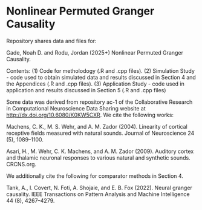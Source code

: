 # Nonlinear Permuted Granger Causality
Repository shares data and files for:

Gade, Noah D. and Rodu, Jordan (2025+) Nonlinear Permuted Granger Causality.

Contents:
(1) Code for metholodogy (.R and .cpp files).
(2) Simulation Study - code used to obtain simulated data and results discussed in Section 4 and the Appendices (.R and .cpp files).
(3) Application Study - code used in application and results discussed in Section 5 (.R and .cpp files)

Some data was derived from repository ac-1 of the Collaborative Research in Computational Neuroscience Data Sharing website at http://dx.doi.org/10.6080/K0KW5CXR. We cite the following works:

Machens, C. K., M. S. Wehr, and A. M. Zador (2004). Linearity of cortical receptive fields measured with natural sounds. Journal of Neuroscience 24 (5), 1089–1100.

Asari, H., M. Wehr, C. K. Machens, and A. M. Zador (2009). Auditory cortex and thalamic neuronal responses to various natural and synthetic sounds. CRCNS.org.

We additionally cite the following for comparator methods in Section 4.

Tank, A., I. Covert, N. Foti, A. Shojaie, and E. B. Fox (2022). Neural granger causality. IEEE Transactions on Pattern Analysis and Machine Intelligence 44 (8), 4267–4279.

